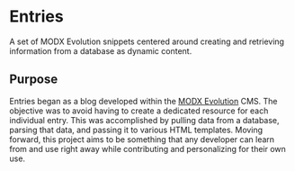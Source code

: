 # Entries
A set of MODX Evolution snippets centered around creating and retrieving information from a database as dynamic content.

## Purpose
Entries began as a blog developed within the [MODX Evolution](http://modx.com/download/evolution/) CMS. The objective was to avoid having to create a dedicated resource for each individual entry. This was accomplished by pulling data from a database, parsing that data, and passing it to various HTML templates. Moving forward, this project aims to be something that any developer can learn from and use right away while contributing and personalizing for their own use.
